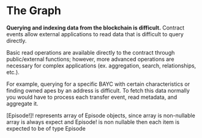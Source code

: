 # The Graph

**Querying and indexing data from the blockchain is difficult.** Contract events allow external applications to read data that is difficult to query directly. 

Basic read operations are available directly to the contract through public/external functions; however, more advanced operations are necessary for complex applications (ex. aggregation, search, relationships, etc.).

For example, querying for a specific BAYC with certain characteristics or finding owned apes by an address is difficult. To fetch this data normally you would have to process each transfer event, read metadata, and aggregate it.

[Episode!]! represents array of Episode objects, since array is non-nullable array is always expect and Episode! is non nullable then each item is expected to be of type Episode

